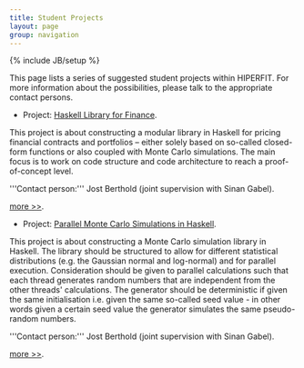 ```yaml
---
title: Student Projects
layout: page
group: navigation
---
```

{% include JB/setup %}

This page lists a series of suggested student projects within HIPERFIT. For more information about the possibilities, please talk to the appropriate contact persons.

* Project: [Haskell Library for Finance](studentproject_haskell_library_finance.html).

This project is about constructing a modular library in Haskell for
pricing financial contracts and portfolios – either solely based on
so-called closed-form functions or also coupled with Monte Carlo
simulations. The main focus is to work on code structure and code
architecture to reach a proof-of-concept level. 

'''Contact person:''' Jost Berthold (joint supervision with Sinan Gabel).

[more >>](studentproject_haskell_library_finance.html).

* Project: [Parallel Monte Carlo Simulations in Haskell](studentproject_haskell_montecarlo.html).

This project is about constructing a Monte Carlo simulation library in
Haskell. The library should be structured to allow for different
statistical distributions (e.g. the Gaussian normal and log-normal) and
for parallel execution. Consideration should be given to parallel
calculations such that each thread generates random numbers that are
independent from the other threads' calculations. The generator should
be deterministic if given the same initialisation i.e. given the same
so-called seed value - in other words given a certain seed value the
generator simulates the same pseudo-random numbers.

'''Contact person:''' Jost Berthold (joint supervision with Sinan Gabel).

[more >>](studentproject_haskell_montecarlo.html).
